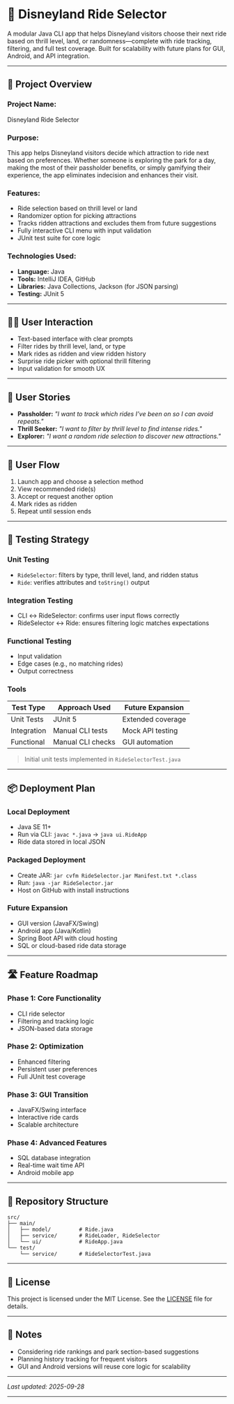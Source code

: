 # 🎢 Disneyland Ride Selector

A modular Java CLI app that helps Disneyland visitors choose their next ride based on thrill level, land, or randomness—complete with ride tracking, filtering, and full test coverage. Built for scalability with future plans for GUI, Android, and API integration.

---

## 🚀 Project Overview

### **Project Name:**  
Disneyland Ride Selector

### **Purpose:**  
This app helps Disneyland visitors decide which attraction to ride next based on preferences. Whether someone is exploring the park for a day, making the most of their passholder benefits, or simply gamifying their experience, the app eliminates indecision and enhances their visit.

### **Features:**  
- Ride selection based on thrill level or land  
- Randomizer option for picking attractions  
- Tracks ridden attractions and excludes them from future suggestions  
- Fully interactive CLI menu with input validation  
- JUnit test suite for core logic

### **Technologies Used:**  
- **Language:** Java  
- **Tools:** IntelliJ IDEA, GitHub  
- **Libraries:** Java Collections, Jackson (for JSON parsing)  
- **Testing:** JUnit 5

---

## 🧑‍💻 User Interaction

- Text-based interface with clear prompts  
- Filter rides by thrill level, land, or type  
- Mark rides as ridden and view ridden history  
- Surprise ride picker with optional thrill filtering  
- Input validation for smooth UX

---

## 🧭 User Stories

- **Passholder:** _"I want to track which rides I’ve been on so I can avoid repeats."_  
- **Thrill Seeker:** _"I want to filter by thrill level to find intense rides."_  
- **Explorer:** _"I want a random ride selection to discover new attractions."_

---

## 🔄 User Flow

1. Launch app and choose a selection method  
2. View recommended ride(s)  
3. Accept or request another option  
4. Mark rides as ridden  
5. Repeat until session ends

---

## 🧪 Testing Strategy

### **Unit Testing**
- `RideSelector`: filters by type, thrill level, land, and ridden status  
- `Ride`: verifies attributes and `toString()` output  

### **Integration Testing**
- CLI ↔ RideSelector: confirms user input flows correctly  
- RideSelector ↔ Ride: ensures filtering logic matches expectations  

### **Functional Testing**
- Input validation  
- Edge cases (e.g., no matching rides)  
- Output correctness

### **Tools**
| Test Type       | Approach Used    | Future Expansion |
|----------------|------------------|------------------|
| Unit Tests      | JUnit 5          | Extended coverage |
| Integration     | Manual CLI tests | Mock API testing |
| Functional      | Manual CLI checks| GUI automation |

> Initial unit tests implemented in `RideSelectorTest.java`

---

## 📦 Deployment Plan

### **Local Deployment**
- Java SE 11+  
- Run via CLI: `javac *.java` → `java ui.RideApp`  
- Ride data stored in local JSON

### **Packaged Deployment**
- Create JAR: `jar cvfm RideSelector.jar Manifest.txt *.class`  
- Run: `java -jar RideSelector.jar`  
- Host on GitHub with install instructions

### **Future Expansion**
- GUI version (JavaFX/Swing)  
- Android app (Java/Kotlin)  
- Spring Boot API with cloud hosting  
- SQL or cloud-based ride data storage

---

## 🛣️ Feature Roadmap

### **Phase 1: Core Functionality**
- CLI ride selector  
- Filtering and tracking logic  
- JSON-based data storage

### **Phase 2: Optimization**
- Enhanced filtering  
- Persistent user preferences  
- Full JUnit test coverage

### **Phase 3: GUI Transition**
- JavaFX/Swing interface  
- Interactive ride cards  
- Scalable architecture

### **Phase 4: Advanced Features**
- SQL database integration  
- Real-time wait time API  
- Android mobile app

---

## 📁 Repository Structure

```
src/
├── main/
│   ├── model/         # Ride.java
│   ├── service/       # RideLoader, RideSelector
│   └── ui/            # RideApp.java
└── test/
    └── service/       # RideSelectorTest.java
```

---

## 📄 License

This project is licensed under the MIT License. See the [LICENSE](LICENSE) file for details.

---

## 📌 Notes

- Considering ride rankings and park section-based suggestions  
- Planning history tracking for frequent visitors  
- GUI and Android versions will reuse core logic for scalability

---

_Last updated: 2025-09-28_

---

